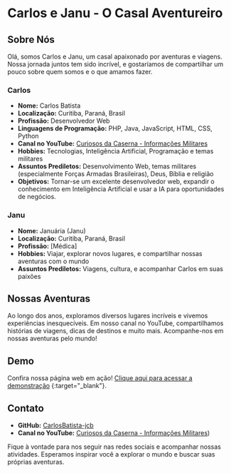 # Carlos e Janu - O Casal Aventureiro


## Sobre Nós

Olá, somos Carlos e Janu, um casal apaixonado por aventuras e viagens. Nossa jornada juntos tem sido incrível, e gostaríamos de compartilhar um pouco sobre quem somos e o que amamos fazer.

### Carlos

- **Nome:** Carlos Batista
- **Localização:** Curitiba, Paraná, Brasil
- **Profissão:** Desenvolvedor Web
- **Linguagens de Programação:** PHP, Java, JavaScript, HTML, CSS, Python
- **Canal no YouTube:** [Curiosos da Caserna - Informações Militares](https://www.youtube.com/channel/UCHhGyl-LfiW_YuEboDCN-Kg)
- **Hobbies:** Tecnologias, Inteligência Artificial, Programação e temas militares
- **Assuntos Prediletos:** Desenvolvimento Web, temas militares (especialmente Forças Armadas Brasileiras), Deus, Bíblia e religião
- **Objetivos:** Tornar-se um excelente desenvolvedor web, expandir o conhecimento em Inteligência Artificial e usar a IA para oportunidades de negócios.

### Janu

- **Nome:** Januária (Janu)
- **Localização:** Curitiba, Paraná, Brasil
- **Profissão:** [Médica]
- **Hobbies:** Viajar, explorar novos lugares, e compartilhar nossas aventuras com o mundo
- **Assuntos Prediletos:** Viagens, cultura, e acompanhar Carlos em suas paixões

## Nossas Aventuras

Ao longo dos anos, exploramos diversos lugares incríveis e vivemos experiências inesquecíveis. Em nosso canal no YouTube, compartilhamos histórias de viagens, dicas de destinos e muito mais. Acompanhe-nos em nossas aventuras pelo mundo!

## Demo

Confira nossa página web em ação! [Clique aqui para acessar a demonstração](https://pessoal.cbsites10.com.br/) {:target="_blank"}.

## Contato

- **GitHub:** [CarlosBatista-jcb](https://github.com/CarlosBatista-jcb)
- **Canal no YouTube:** [Curiosos da Caserna - Informações Militares](https://www.youtube.com/channel/UCHhGyl-LfiW_YuEboDCN-Kg))

Fique à vontade para nos seguir nas redes sociais e acompanhar nossas atividades. Esperamos inspirar você a explorar o mundo e buscar suas próprias aventuras.

